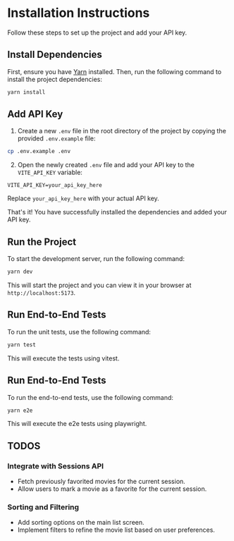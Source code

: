 # Installation Instructions

Follow these steps to set up the project and add your API key.

## Install Dependencies

First, ensure you have [Yarn](https://yarnpkg.com/) installed. Then, run the following command to install the project dependencies:

```bash
yarn install
```

## Add API Key

1. Create a new `.env` file in the root directory of the project by copying the provided `.env.example` file:

  ```bash
  cp .env.example .env
  ```

2. Open the newly created `.env` file and add your API key to the `VITE_API_KEY` variable:

  ```env
  VITE_API_KEY=your_api_key_here
  ```

Replace `your_api_key_here` with your actual API key.

That's it! You have successfully installed the dependencies and added your API key.

## Run the Project

To start the development server, run the following command:

```bash
yarn dev
```

This will start the project and you can view it in your browser at `http://localhost:5173`.



## Run End-to-End Tests

To run the unit tests, use the following command:

```bash
yarn test
```

This will execute the tests using vitest.

## Run End-to-End Tests

To run the end-to-end tests, use the following command:

```bash
yarn e2e
```

This will execute the e2e tests using playwright.


## TODOS

### Integrate with Sessions API

- Fetch previously favorited movies for the current session.
- Allow users to mark a movie as a favorite for the current session.

### Sorting and Filtering

- Add sorting options on the main list screen.
- Implement filters to refine the movie list based on user preferences.